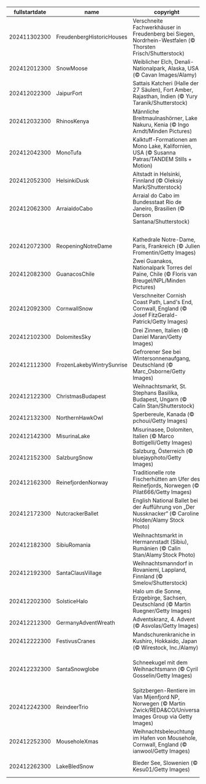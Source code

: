 |fullstartdate|name|copyright|title|image|
|--|--|--|--|--|
202411302300|FreudenbergHistoricHouses|Verschneite Fachwerkhäuser in Freudenberg bei Siegen, Nordrhein-Westfalen (© Thorsten Frisch/Shutterstock)|Zeit der Besinnung|![](/de-DE/2024/12/202411302300FreudenbergHistoricHouses.jpg)|
202412012300|SnowMoose|Weiblicher Elch, Denali-Nationalpark, Alaska, USA (© Cavan Images/Alamy)|Majestät der Wildnis|![](/de-DE/2024/12/202412012300SnowMoose.jpg)|
202412022300|JaipurFort|Sattais Katcheri (Halle der 27 Säulen), Fort Amber, Rajasthan, Indien (© Yury Taranik/Shutterstock)|Das Vermächtnis der Säulen|![](/de-DE/2024/12/202412022300JaipurFort.jpg)|
202412032300|RhinosKenya|Männliche Breitmaulnashörner, Lake Nakuru, Kenia (© Ingo Arndt/Minden Pictures)|In Gefahr, auszusterben|![](/de-DE/2024/12/202412032300RhinosKenya.jpg)|
202412042300|MonoTufa|Kalktuff-Formationen am Mono Lake, Kalifornien, USA (© Susanna Patras/TANDEM Stills + Motion)|Wunder der Natur|![](/de-DE/2024/12/202412042300MonoTufa.jpg)|
202412052300|HelsinkiDusk|Altstadt in Helsinki, Finnland (© Oleksiy Mark/Shutterstock)|Alles Gute Finnland!|![](/de-DE/2024/12/202412052300HelsinkiDusk.jpg)|
202412062300|ArraialdoCabo|Arraial do Cabo im Bundesstaat Rio de Janeiro, Brasilien (© Derson Santana/Shutterstock)|Flucht ins Paradies?|![](/de-DE/2024/12/202412062300ArraialdoCabo.jpg)|
||||![](/de-DE/2024/12/.jpg)|
202412072300|ReopeningNotreDame|Kathedrale Notre-Dame, Paris, Frankreich (© Julien Fromentin/Getty Images)|Das große Comeback|![](/de-DE/2024/12/202412072300ReopeningNotreDame.jpg)|
202412082300|GuanacosChile|Zwei Guanakos, Nationalpark Torres del Paine, Chile (© Floris van Breugel/NPL/Minden Pictures)|Wo die Gipfel den Himmel berühren|![](/de-DE/2024/12/202412082300GuanacosChile.jpg)|
202412092300|CornwallSnow|Verschneiter Cornish Coast Path, Land's End, Cornwall, England (© Josef FitzGerald-Patrick/Getty Images)|Schnee und Gischt im Morgenlicht?|![](/de-DE/2024/12/202412092300CornwallSnow.jpg)|
202412102300|DolomitesSky|Drei Zinnen, Italien (© Daniel Maran/Getty Images)|Die glorreichen Drei|![](/de-DE/2024/12/202412102300DolomitesSky.jpg)|
202412112300|FrozenLakebyWintrySunrise|Gefrorener See bei Wintersonnenaufgang, Deutschland (© Marc_Osborne/Getty Images)|Gefrorenes Blau im Morgenrot|![](/de-DE/2024/12/202412112300FrozenLakebyWintrySunrise.jpg)|
202412122300|ChristmasBudapest|Weihnachtsmarkt, St. Stephans Basilika, Budapest, Ungarn (© Calin Stan/Shutterstock)|Advent rund um die Basilika|![](/de-DE/2024/12/202412122300ChristmasBudapest.jpg)|
202412132300|NorthernHawkOwl|Sperbereule, Kanada (© pchoui/Getty Images)|Wachsame Augen|![](/de-DE/2024/12/202412132300NorthernHawkOwl.jpg)|
202412142300|MisurinaLake|Misurinasee, Dolomiten, Italien (© Marco Bottigelli/Getty Images)|Gespiegelte Schönheit|![](/de-DE/2024/12/202412142300MisurinaLake.jpg)|
202412152300|SalzburgSnow|Salzburg, Österreich (© bluejayphoto/Getty Images)|Musik liegt in der Luft|![](/de-DE/2024/12/202412152300SalzburgSnow.jpg)|
202412162300|ReinefjordenNorway|Traditionelle rote Fischerhütten am Ufer des Reinefjords, Norwegen (© Pilat666/Getty Images)|Ein Hauch von Rot im Winterparadies|![](/de-DE/2024/12/202412162300ReinefjordenNorway.jpg)|
202412172300|NutcrackerBallet|English National Ballet bei der Aufführung von „Der Nussknacker“ (© Caroline Holden/Alamy Stock Photo)|Die Magie des Tanzes|![](/de-DE/2024/12/202412172300NutcrackerBallet.jpg)|
202412182300|SibiuRomania|Weihnachtsmarkt in Hermannstadt (Sibiu), Rumänien (© Calin Stan/Alamy Stock Photo)|Winterlicher Lichterzauber|![](/de-DE/2024/12/202412182300SibiuRomania.jpg)|
202412192300|SantaClausVillage|Weihnachtsmanndorf in Rovaniemi, Lappland, Finnland (© Smelov/Shutterstock)|Ist es schon soweit?|![](/de-DE/2024/12/202412192300SantaClausVillage.jpg)|
202412202300|SolsticeHalo|Halo um die Sonne, Erzgebirge, Sachsen, Deutschland (© Martin Ruegner/Getty Images)|Ode an die Sonne|![](/de-DE/2024/12/202412202300SolsticeHalo.jpg)|
202412212300|GermanyAdventWreath|Adventskranz, 4. Advent (© Asvolas/Getty Images)|Steht es schon vor der Tür?|![](/de-DE/2024/12/202412212300GermanyAdventWreath.jpg)|
202412222300|FestivusCranes|Mandschurenkraniche in Kushiro, Hokkaido, Japan (© Wirestock, Inc./Alamy)|Yin und Yang?|![](/de-DE/2024/12/202412222300FestivusCranes.jpg)|
202412232300|SantaSnowglobe|Schneekugel mit dem Weihnachtsmann (© Cyril Gosselin/Getty Images)|Fröhliche Weihnachten allen heut’, Licht und Liebe für alle Leut’|![](/de-DE/2024/12/202412232300SantaSnowglobe.jpg)|
202412242300|ReindeerTrio|Spitzbergen-Rentiere im Van Mijenfjord NP, Norwegen (© Martin Zwick/REDA&CO/Universal Images Group via Getty Images)|Fröhliches Weihnachtsfest!|![](/de-DE/2024/12/202412242300ReindeerTrio.jpg)|
202412252300|MouseholeXmas|Weihnachtsbeleuchtung im Hafen von Mousehole, Cornwall, England (© ianwool/Getty Images)|Die Ferien gehen weiter|![](/de-DE/2024/12/202412252300MouseholeXmas.jpg)|
202412262300|LakeBledSnow|Bleder See, Slowenien (© Kesu01/Getty Images)|Wenn Wintermärchen wahr werden|![](/de-DE/2024/12/202412262300LakeBledSnow.jpg)|
